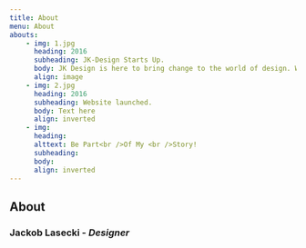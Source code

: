 ```yaml
---
title: About
menu: About
abouts:
    - img: 1.jpg
      heading: 2016
      subheading: JK-Design Starts Up.
      body: JK Design is here to bring change to the world of design. With a modern vision I launched JK Design.
      align: image
    - img: 2.jpg
      heading: 2016
      subheading: Website launched.
      body: Text here
      align: inverted
    - img:
      heading:
      alttext: Be Part<br />Of My <br />Story!
      subheading:
      body:
      align: inverted        
---
```


## About
### Jackob Lasecki - _Designer_
